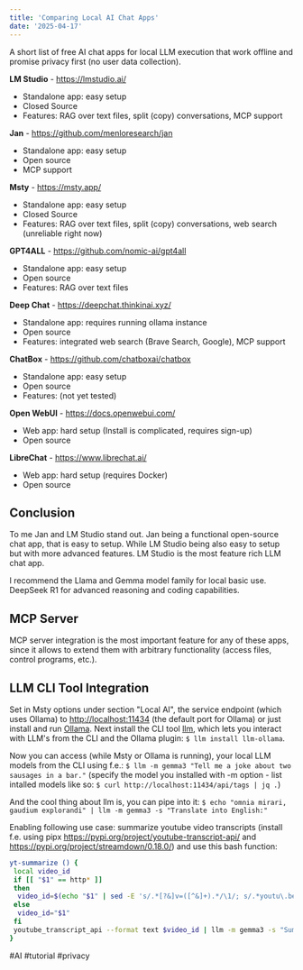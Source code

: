```yaml
---
title: 'Comparing Local AI Chat Apps'
date: '2025-04-17'
---
```


A short list of free AI chat apps for local LLM execution that work offline and promise privacy first (no user data collection).

**LM Studio** - <https://lmstudio.ai/>

- Standalone app: easy setup
- Closed Source
- Features: RAG over text files, split (copy) conversations, MCP support

**Jan** - <https://github.com/menloresearch/jan>

- Standalone app: easy setup
- Open source
- MCP support

**Msty** - <https://msty.app/>

- Standalone app: easy setup
- Closed Source
- Features: RAG over text files, split (copy) conversations, web search (unreliable right now)

**GPT4ALL** - <https://github.com/nomic-ai/gpt4all>

- Standalone app: easy setup
- Open source
- Features: RAG over text files

**Deep Chat** - <https://deepchat.thinkinai.xyz/>

- Standalone app: requires running ollama instance
- Open source
- Features: integrated web search (Brave Search, Google), MCP support

**ChatBox** - <https://github.com/chatboxai/chatbox>

- Standalone app: easy setup
- Open source
- Features: (not yet tested)

**Open WebUI** - <https://docs.openwebui.com/>

- Web app: hard setup (Install is complicated, requires sign-up)
- Open source

**LibreChat** - <https://www.librechat.ai/>

- Web app: hard setup (requires Docker)
- Open source

## Conclusion

To me Jan and LM Studio stand out. Jan being a functional open-source chat app, that is easy to setup. While LM Studio being also easy to setup but with more advanced features. LM Studio is the most feature rich LLM chat app.

I recommend the Llama and Gemma model family for local basic use. DeepSeek R1 for advanced reasoning and coding capabilities.

## MCP Server

MCP server integration is the most important feature for any of these apps, since it allows to extend them with arbitrary functionality (access files, control programs, etc.).

## LLM CLI Tool Integration

Set in Msty options under section "Local AI", the service endpoint (which uses Ollama) to <http://localhost:11434> (the default port for Ollama) or just install and run [Ollama](https://ollama.com/). Next install the CLI tool [llm](https://github.com/simonw/llm?tab=readme-ov-file#installation), which lets you interact with LLM's from the CLI and the Ollama plugin: `$ llm install llm-ollama`.

Now you can access (while Msty or Ollama is running), your local LLM models from the CLI using f.e.: `$ llm -m gemma3 "Tell me a joke about two sausages in a bar."` (specify the model you installed with -m option - list intalled models like so: `$ curl http://localhost:11434/api/tags | jq .`)

And the cool thing about llm is, you can pipe into it: `$ echo "omnia mirari, gaudium explorandi" | llm -m gemma3 -s "Translate into English:"`

Enabling following use case: summarize youtube video transcripts (install f.e. using pipx <https://pypi.org/project/youtube-transcript-api/> and <https://pypi.org/project/streamdown/0.18.0/>) and use this bash function:

```bash
yt-summarize () {
 local video_id
 if [[ "$1" == http* ]]
 then
  video_id=$(echo "$1" | sed -E 's/.*[?&]v=([^&]+).*/\1/; s/.*youtu\.be\/([^?&]+).*/\1/')
 else
  video_id="$1"
 fi
 youtube_transcript_api --format text $video_id | llm -m gemma3 -s "Summarize this transcript. Exclude any mentions of sponsors, advertisements, product placements, or promotional content (e.g., 'This video is sponsored by', 'free trial', '30-day trial', 'promo code', 'Use code', 'Check out', 'Brilliant.org', 'Brilliant', 'NordVPN'). Only include the main educational or informational content and remove the rest:" | streamdown
}
```

#AI #tutorial #privacy
